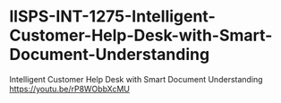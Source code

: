 # llSPS-INT-1275-Intelligent-Customer-Help-Desk-with-Smart-Document-Understanding
Intelligent Customer Help Desk with Smart Document Understanding
https://youtu.be/rP8WObbXcMU
